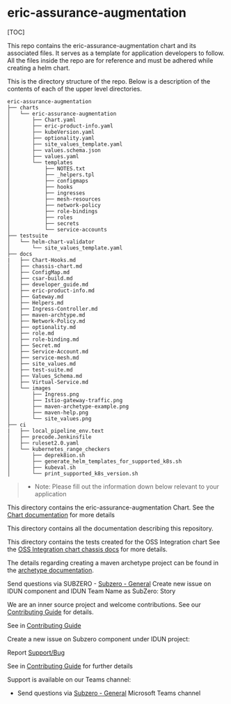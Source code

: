 # eric-assurance-augmentation

[TOC]


This repo contains the eric-assurance-augmentation chart and its associated files. It serves as a template for application developers to follow.
All the files inside the repo are for reference and must be adhered while creating a helm chart.


This is the directory structure of the repo. Below is a description of the contents of each of the upper level directories.

```
eric-assurance-augmentation
├── charts
│   └── eric-assurance-augmentation
│       ├── Chart.yaml
│       ├── eric-product-info.yaml
│       ├── kubeVersion.yaml
│       ├── optionality.yaml
│       ├── site_values_template.yaml
│       ├── values.schema.json
│       ├── values.yaml
│       └── templates
│           ├── NOTES.txt
│           ├── _helpers.tpl
│           ├── configmaps
│           ├── hooks
│           ├── ingresses
│           ├── mesh-resources
│           ├── network-policy
│           ├── role-bindings
│           ├── roles
│           ├── secrets
│           └── service-accounts
├── testsuite
│   └── helm-chart-validator
│       └── site_values_template.yaml
├── docs
|   ├── Chart-Hooks.md
│   ├── chassis-chart.md
│   ├── ConfigMap.md
│   ├── csar-build.md
│   ├── developer_guide.md
│   ├── eric-product-info.md
│   ├── Gateway.md
│   ├── Helpers.md
│   ├── Ingress-Controller.md
│   ├── maven-archtype.md
│   ├── Network-Policy.md
│   ├── optionality.md
│   ├── role.md
│   ├── role-binding.md
│   ├── Secret.md
│   ├── Service-Account.md
│   ├── service-mesh.md
│   ├── site_values.md
│   ├── test-suite.md
│   ├── Values_Schema.md
│   ├── Virtual-Service.md
│   └── images
│       ├── Ingress.png
│       ├── Istio-gateway-traffic.png
│       ├── maven-archetype-example.png
│       ├── maven-help.png
│       └── site_values.png
├── ci
|   ├── local_pipeline_env.text
│   ├── precode.Jenkinsfile
│   ├── ruleset2.0.yaml
│   └── kubernetes_range_checkers
│       ├── deprek8ion.sh
│       ├── generate_helm_templates_for_supported_k8s.sh
│       ├── kubeval.sh
│       └── print_supported_k8s_version.sh
```

>* Note: Please fill out the information down below relevant to your application

This directory contains the eric-assurance-augmentation Chart.
See the [Chart documentation](docs/chassis-chart.md) for more details

This directory contains all the documentation describing this repository.

This directory contains the tests created for the OSS Integration chart
See the [OSS Integration chart chassis docs](docs/test-suite.md) for more details.



The details regarding creating a maven archetype project can be found in the [archetype documentation](docs/maven-archtype.md).



Send questions via SUBZERO - [Subzero - General](https://teams.microsoft.com/l/team/19%3aU8EuRwhdzSfSiRKb9uVPYR9Zmx7wAqvBD5zOR2nSV4o1%40thread.tacv2/conversations?groupId=2f7ef799-f4d3-499c-863e-6e4c6d117380&tenantId=92e84ceb-fbfd-47ab-be52-080c6b87953f)
Create new issue on IDUN component and IDUN Team Name as SubZero: Story


We are an inner source project and welcome contributions. See our
[Contributing Guide](contribution.md) for details.


See in [Contributing Guide](contribution.md)

Create a new issue on Subzero component under IDUN project:

Report [Support/Bug](https://jira-oss.seli.wh.rnd.internal.ericsson.com/browse/IDUN-40095)

See in [Contributing Guide](contribution.md) for further details


Support is available on our Teams channel:

- Send questions via
  [Subzero - General](https://teams.microsoft.com/l/team/19%3aU8EuRwhdzSfSiRKb9uVPYR9Zmx7wAqvBD5zOR2nSV4o1%40thread.tacv2/conversations?groupId=2f7ef799-f4d3-499c-863e-6e4c6d117380&tenantId=92e84ceb-fbfd-47ab-be52-080c6b87953f)
Microsoft Teams channel





